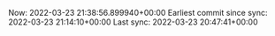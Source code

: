 Now: 2022-03-23 21:38:56.899940+00:00 Earliest commit since sync: 2022-03-23 21:14:10+00:00 Last sync: 2022-03-23 20:47:41+00:00
